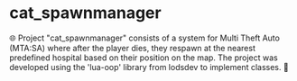 # cat_spawnmanager
🌐 Project "cat_spawnmanager" consists of a system for Multi Theft Auto (MTA:SA) where after the player dies, they respawn at the nearest predefined hospital based on their position on the map. The project was developed using the 'lua-oop' library from lodsdev to implement classes. 🐾

